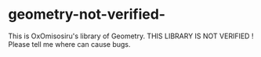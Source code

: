 # geometry-not-verified-
This is OxOmisosiru's library of Geometry.
THIS LIBRARY IS NOT VERIFIED !
Please tell me where can cause bugs.
